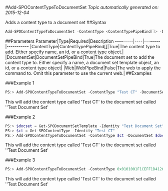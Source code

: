 #Add-SPOContentTypeToDocumentSet
*Topic automatically generated on: 2015-12-04*

Adds a content type to a document set
##Syntax
```powershell
Add-SPOContentTypeToDocumentSet -ContentType <ContentTypePipeBind[]> -DocumentSet <DocumentSetPipeBind> [-Web <WebPipeBind>]
```


##Parameters
Parameter|Type|Required|Description
---------|----|--------|-----------
|ContentType|ContentTypePipeBind[]|True|The content type to add. Either specify name, an id, or a content type object.|
|DocumentSet|DocumentSetPipeBind|True|The document set to add the content type to. Either specify a name, a document set template object, an id, or a content type object|
|Web|WebPipeBind|False|The web to apply the command to. Omit this parameter to use the current web.|
##Examples

###Example 1
```powershell
PS:> Add-SPOContentTypeToDocumentSet -ContentType "Test CT" -DocumentSet "Test Document Set"
```
This will add the content type called 'Test CT' to the document set called ''Test Document Set'

###Example 2
```powershell
PS:> $docset = Get-SPODocumentSetTemplate -Identity "Test Document Set"
PS:> $ct = Get-SPOContentType -Identity "Test CT"
PS:> Add-SPOContentTypeToDocumentSet -ContentType $ct -DocumentSet $docset
```
This will add the content type called 'Test CT' to the document set called ''Test Document Set'

###Example 3
```powershell
PS:> Add-SPOContentTypeToDocumentSet -ContentType 0x0101001F1CEFF1D4126E4CAD10F00B6137E969 -DocumentSet 0x0120D520005DB65D094035A241BAC9AF083F825F3B
```
This will add the content type called 'Test CT' to the document set called ''Test Document Set'
